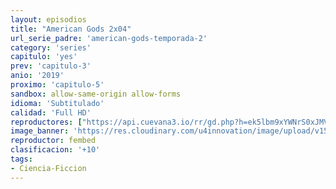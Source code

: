 ```yaml
---
layout: episodios
title: "American Gods 2x04"
url_serie_padre: 'american-gods-temporada-2'
category: 'series'
capitulo: 'yes'
prev: 'capitulo-3'
anio: '2019'
proximo: 'capitulo-5'
sandbox: allow-same-origin allow-forms
idioma: 'Subtitulado'
calidad: 'Full HD'
reproductores: ["https://api.cuevana3.io/rr/gd.php?h=ek5lbm9xYWNrS0xJMVp5b21KREk0dFBLbjVkaHhkRGdrOG1jbnBpUnhhS1ZzcG1HYUxTUjRxdktqWloxek5ycHlkU0RkYURWcmJTVXdwMklmOG0xdjh5U3FadVkyUT09"]
image_banner: 'https://res.cloudinary.com/u4innovation/image/upload/v1562460529/god2-banner-min_eoromk.jpg'
reproductor: fembed
clasificacion: '+10'
tags:
- Ciencia-Ficcion
---
```












